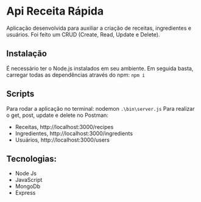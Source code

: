 # Api Receita Rápida

Aplicação desenvolvida para auxiliar a criação de receitas, ingredientes e usuários. Foi feito um CRUD (Create, Read, Update e Delete).

## Instalação
É necessário ter o Node.js instalados em seu ambiente. Em seguida basta, carregar todas as dependências através do npm: `npm i`

## Scripts
Para rodar a aplicação no terminal: nodemon `.\bin\server.js` 
Para realizar o get, post, update e delete no Postman:
- Receitas, http://localhost:3000/recipes
- Ingredientes, http://localhost:3000/ingredients
- Usuários, http://localhost:3000/users

## Tecnologias:
- Node Js
- JavaScript
- MongoDb
- Express

